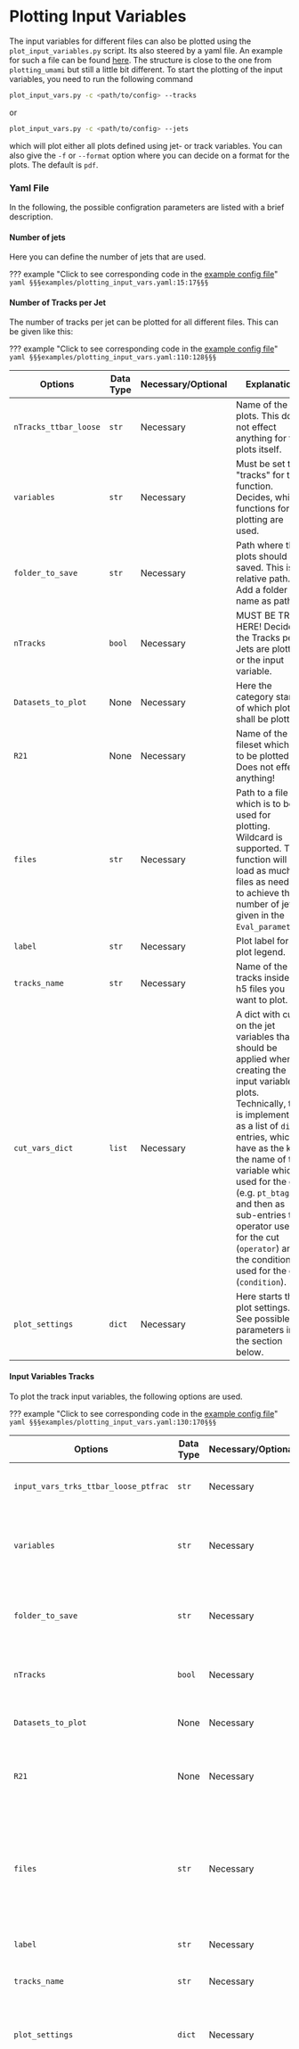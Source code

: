 # Plotting Input Variables
The input variables for different files can also be plotted using the `plot_input_variables.py` script. Its also steered by a yaml file. An example for such a file can be found [here](https://gitlab.cern.ch/atlas-flavor-tagging-tools/algorithms/umami/-/blob/master/examples/plotting_input_vars.yaml). The structure is close to the one from `plotting_umami` but still a little bit different.
To start the plotting of the input variables, you need to run the following command

```bash
plot_input_vars.py -c <path/to/config> --tracks
```

or

```bash
plot_input_vars.py -c <path/to/config> --jets
```

which will plot either all plots defined using jet- or track variables. You can also give the `-f` or `--format` option where you can decide on a format for the plots. The default is `pdf`.

### Yaml File
In the following, the possible configration parameters are listed with a brief description. 

#### Number of jets
Here you can define the number of jets that are used.

??? example "Click to see corresponding code in the [example config file](https://gitlab.cern.ch/atlas-flavor-tagging-tools/algorithms/umami/-/blob/master/examples/plotting_input_vars.yaml)"
    ```yaml
    §§§examples/plotting_input_vars.yaml:15:17§§§
    ```

#### Number of Tracks per Jet
The number of tracks per jet can be plotted for all different files. This can be given like this:

??? example "Click to see corresponding code in the [example config file](https://gitlab.cern.ch/atlas-flavor-tagging-tools/algorithms/umami/-/blob/master/examples/plotting_input_vars.yaml)"
    ```yaml
    §§§examples/plotting_input_vars.yaml:110:128§§§
    ```

| Options | Data Type | Necessary/Optional | Explanation |
|---------|-----------|--------------------|-------------|
| `nTracks_ttbar_loose` | `str` | Necessary | Name of the plots. This does not effect anything for the plots itself. |
| `variables` | `str` | Necessary | Must be set to "tracks" for this function. Decides, which functions for plotting are used. |
| `folder_to_save` | `str` | Necessary | Path where the plots should be saved. This is a relative path. Add a folder name as path. |
| `nTracks` | `bool` | Necessary | MUST BE TRUE HERE! Decide if the Tracks per Jets are plotted or the input variable. |
| `Datasets_to_plot` | None | Necessary | Here the category starts of which plots shall be plotted. |
| `R21` | None | Necessary | Name of the fileset which is to be plotted. Does not effect anything! |
| `files` | `str` | Necessary | Path to a file which is to be used for plotting. Wildcard is supported. The function will load as much files as needed to achieve the number of jets given in the `Eval_parameters`. |
| `label` | `str` | Necessary | Plot label for the plot legend. |
| `tracks_name` | `str` | Necessary | Name of the tracks inside the h5 files you want to plot. |
| `cut_vars_dict` | `list` | Necessary | A dict with cuts on the jet variables that should be applied when creating the input variable plots. Technically, this is implemented as a list of `dict` entries, which have as the key the name of the variable which is used for the cut (e.g. `pt_btagJes`) and then as sub-entries the operator used for the cut (`operator`) and the condition used for the cut (`condition`). |
| `plot_settings` | `dict` | Necessary | Here starts the plot settings. See possible parameters in the section below. |

#### Input Variables Tracks
To plot the track input variables, the following options are used.

??? example "Click to see corresponding code in the [example config file](https://gitlab.cern.ch/atlas-flavor-tagging-tools/algorithms/umami/-/blob/master/examples/plotting_input_vars.yaml)"
    ```yaml
    §§§examples/plotting_input_vars.yaml:130:170§§§
    ```

| Options | Data Type | Necessary/Optional | Explanation |
|---------|-----------|--------------------|-------------|
| `input_vars_trks_ttbar_loose_ptfrac` | `str` | Necessary | Name of the plots. This does not effect anything for the plots itself. |
| `variables` | `str` | Necessary | Must be set to "tracks" for this function. Decides, which functions for plotting are used. |
| `folder_to_save` | `str` | Necessary | Path where the plots should be saved. This is a relative path. Add a folder name as path. |
| `nTracks` | `bool` | Necessary | To plot the input variable distributions, this must be `False`. |
| `Datasets_to_plot` | None | Necessary | Here the category starts of which plots shall be plotted. |
| `R21` | None | Necessary | Name of the fileset which is to be plotted. Does not effect anything! |
| `files` | `str` | Necessary | Path to a file which is to be used for plotting. Wildcard is supported. The function will load as much files as needed to achieve the number of jets given in the `Eval_parameters`. |
| `label` | `str` | Necessary | Plot label for the plot legend. |
| `tracks_name` | `str` | Necessary | Name of the tracks inside the h5 files you want to plot. |
| `plot_settings` | `dict` | Necessary | Here starts the plot settings. See possible parameters in the section below. |
| `var_dict` | `dict` | Necessary | A dict with all the variables you want to plot inside. The key of the entry is the name of the variable you want to plot (how it is named in the files) and the entry itself is the binning. If you give an `int`, you will get your chosen number of equidistant bins. You can also give a three element `list` which will be used in the `numpy.arange` function. The first element is start, second is stop and third is number of bins. The so arranged numbers are bin edges not bins! If no value is given, the standard value is `100`. If you want, for example, plot the sum of `numberOfPixelHits` and `numberOfSCTHits`, the entry needs to be a dict itself with three entries. `variables`, which is a list of variables you want to add up for example. `operator` which is the operation how to merge them. Available are `"+"`, `"-"`, `"*"` and `"/"`. And last the binning. This is the same as explained before with the `int` and the `list`. An example is given in the config above. The variable is named `number_nPix_nSCT`. You can also apply the log to one variable. This can be done by defining only one variable in the dict and set the operator to `"log"`. |
| `cut_vars_dict` | `list` | Necessary | A dict with cuts on the jet variables that should be applied when creating the input variable plots. Technically, this is implemented as a list of `dict` entries, which have as the key the name of the variable which is used for the cut (e.g. `pt_btagJes`) and then as sub-entries the operator used for the cut (`operator`) and the condition used for the cut (`condition`). |
| `xlabels` | `dict` | Optional | Dict with custom xlabels |

#### Input Variables Jets
To plot the jet input variables, the following options are used.

??? example "Click to see corresponding code in the [example config file](https://gitlab.cern.ch/atlas-flavor-tagging-tools/algorithms/umami/-/blob/master/examples/plotting_input_vars.yaml)"
    ```yaml
    §§§examples/plotting_input_vars.yaml:19:108§§§
    ```

| Options | Data Type | Necessary/Optional | Explanation |
|---------|-----------|--------------------|-------------|
| `input_vars_trks_ttbar_loose_ptfrac` | `str` | Necessary | Name of the plots. This does not effect anything for the plots itself. |
| `variables` | `str` | Necessary | Must be set to "jets" for this function. Decides, which functions for plotting are used. |
| `folder_to_save` | `str` | Necessary | Path where the plots should be saved. This is a relative path. Add a folder name as path. |
| `Datasets_to_plot` | None | Necessary | Here the category starts of which plots shall be plotted. |
| `R21` | None | Necessary | Name of the fileset which is to be plotted. Does not effect anything! |
| `files` | `str` | Necessary | Path to a file which is to be used for plotting. Wildcard is supported. The function will load as much files as needed to achieve the number of jets given in the `Eval_parameters`. |
| `label` | `str` | Necessary | Plot label for the plot legend. |
| `special_param_jets` | None | Necessary | Here starts the special x axis limits for a variable. If you want to set the x range by hand, add the variable here and also the `lim_left` for xmin and `lift_right` for xmax. |
| `var_dict` | `dict` | Necessary | A dict with all the variables you want to plot inside. The key of the entry is the name of the variable you want to plot (how it is named in the files) and the entry itself is the binning. If you give an `int`, you will get your chosen number of equidistant bins. You can also give a three element `list` which will be used in the `numpy.arange` function. The first element is start, second is stop and third is number of bins. The so arranged numbers are bin edges not bins! If no value is given, the standard value is `100`. If you want, for example, plot the sum of `rnnip_pc` and `rnnip_pu`, the entry needs to be a dict itself with three entries. `variables`, which is a list of variables you want to add up for example. `operator` which is the operation how to merge them. Available are "+", "-", "*" and "/". And last the binning. This is the same as explained before with the `int` and the `list`. An example is given in the config above. The variable is named `combined_rnnip`. You can also apply the log to one variable. This can be done by defining only one variable in the dict and set the operator to `log`. |
| `cut_vars_dict` | `list` | Necessary | A dict with cuts on the jet variables that should be applied when creating the input variable plots. Technically, this is implemented as a list of `dict` entries, which have as the key the name of the variable which is used for the cut (e.g. `pt_btagJes`) and then as sub-entries the operator used for the cut (`operator`) and the condition used for the cut (`condition`). |
| `plot_settings` | `dict` | Necessary | Here starts the plot settings. See possible parameters in the section below. |
| `xlabels` | dict | Optional | Dict with custom xlabels |

#### Plot settings
The `plot_settings` section is similar for all three cases described above. 
In order to define some settings you want to apply to all plots, use yaml anchors
as shown here:

??? example "Click to see corresponding code in the [example config file](https://gitlab.cern.ch/atlas-flavor-tagging-tools/algorithms/umami/-/blob/master/examples/plotting_input_vars.yaml)"
    ```yaml
    §§§examples/plotting_input_vars.yaml:1:13§§§
    ```

Most of the plot settings are valid for all types of input variable plots 
(i.e. jet variables, track variables and the n_tracks plot).
If a parameter is only valid for a certain type of plot, this is listed below.


## Plot settings
You can specify some parameters for the plots themselves. You can use the following parameters. Note that some parameters are not supported for all types of plots.

| Options | Plot Type | Data Type | Necessary/Optional | Explanation |
|---------|-----------|-----------|--------------------|-------------|
| `xlabels` | dict | Optional | Dict with custom xlabels |
| `sorting_variable` | Track variables | `str` | Optional | Variable Name to sort after. |
| `n_leading` | Track variables | `list` | Optional | `list` of the x leading tracks. If `None`, all tracks will be plotted. If `0` the leading tracks sorted after `sorting variable` will be plotted. You can add like `None`, `0` and `1` for example and it will plot all 3 of them, each in their own folders with according labeling. This must be a `list`! Even if there is only one option given. |
| `track_origins` | Track variables and n_tracks plot | `list` | Optional | `list` that gives the desired track origins when plotting. |

All remaining plot settings are parameters which are handed to `puma` (Plotting
UMami API) more specifically the `HistogramPlot` class.
Therefore, all parameters supported by the `HistogramPlot` class can be specified there.

[`puma` documentation](https://umami-hep.github.io/puma/)

### List of `puma` parameters

§§§docs/ci_assets/docstring_puma_HistogramPlot.md§§§
§§§docs/ci_assets/docstring_puma_PlotObject.md:3:§§§
<!-- in the docstring for the PlotObject class, start at line 3, since we don't want
the header to be included (column names of the md-table -->
